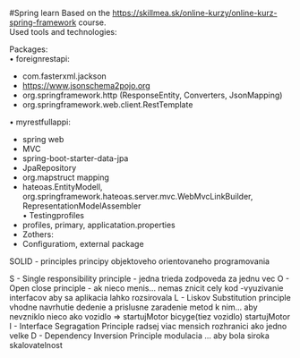 #Spring learn
Based on the https://skillmea.sk/online-kurzy/online-kurz-spring-framework course.<br>
Used tools and technologies:<br>

Packages:<br>
•	foreignrestapi:
-	com.fasterxml.jackson
-	https://www.jsonschema2pojo.org
-	org.springframework.http (ResponseEntity, Converters, JsonMapping)
-	org.springframework.web.client.RestTemplate<br>

•	myrestfullappi:
-	 spring web
-	 MVC
-	spring-boot-starter-data-jpa
-	 JpaRepository
-	 org.mapstruct mapping
-	 hateoas.EntityModell,  org.springframework.hateoas.server.mvc.WebMvcLinkBuilder, RepresentationModelAssembler<br>
•	Testingprofiles 
-	 profiles, primary, applicatation.properties
-	Zothers:
-	 Configuratiom, external package 




SOLID - principles 
principy objektoveho orientovaneho programovania

S - Single responsibility principle
    - jedna trieda zodpoveda za jednu vec
O - Open close principle
    - ak nieco menis... nemas znicit cely kod
    -vyuzivanie interfacov aby sa aplikacia lahko rozsirovala
L - Liskov Substitution principle
    vhodne navrhutie dedenie a prislusne zaradenie metod k nim...
    aby nevzniklo nieco ako vozidlo => startujMotor bicyge(tiez vozidlo) startujMotor
I - Interface Segragation Principle
    radsej viac mensich rozhranici ako jedno velke 
D - Dependency Inversion Principle
    modulacia ... aby bola siroka skalovatelnost
    
